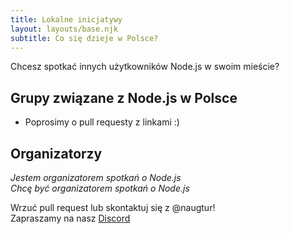 ```yaml
---
title: Lokalne inicjatywy
layout: layouts/base.njk
subtitle: Co się dzieje w Polsce?
---
```


Chcesz spotkać innych użytkowników Node.js w swoim mieście? 

## Grupy związane z Node.js w Polsce

- Poprosimy o pull requesty z linkami :)



## Organizatorzy

*Jestem organizatorem spotkań o Node.js*  
*Chcę być organizatorem spotkań o Node.js*

Wrzuć pull request lub skontaktuj się z @naugtur!  
Zapraszamy na nasz [Discord](https://discord.gg/YqXEcP2)
